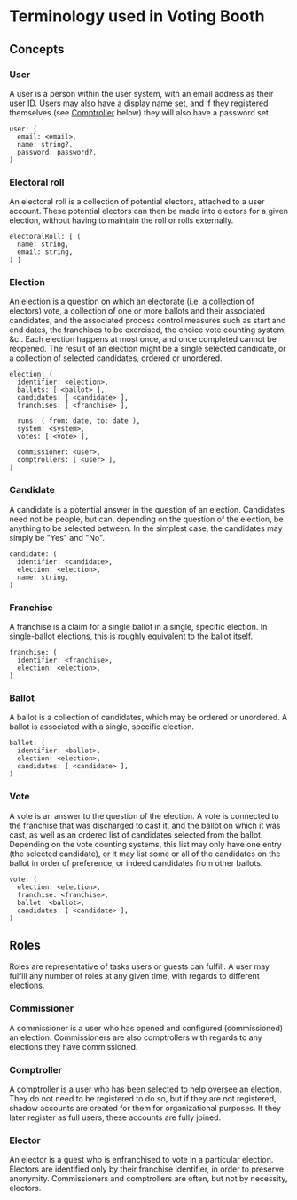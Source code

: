 # Terminology used in Voting Booth

## Concepts

### User

A user is a person within the user system, with an email address as their user ID. Users may also have a display name set, and if they registered themselves (see [Comptroller](#comptroller) below) they will also have a password set.

```
user: (
  email: <email>,
  name: string?,
  password: password?,
)
```

### Electoral roll

An electoral roll is a collection of potential electors, attached to a user account. These potential electors can then be made into electors for a given election, without having to maintain the roll or rolls externally.

```
electoralRoll: [ (
  name: string,
  email: string,
) ]
```

### Election

An election is a question on which an electorate (i.e. a collection of electors) vote, a collection of one or more ballots and their associated candidates, and the associated process control measures such as start and end dates, the franchises to be exercised, the choice vote counting system, &c.. Each election happens at most once, and once completed cannot be reopened. The result of an election might be a single selected candidate, or a collection of selected candidates, ordered or unordered.

```
election: (
  identifier: <election>,
  ballots: [ <ballot> ],
  candidates: [ <candidate> ],
  franchises: [ <franchise> ],

  runs: ( from: date, to: date ),
  system: <system>,
  votes: [ <vote> ],

  commissioner: <user>,
  comptrollers: [ <user> ],
)
```

### Candidate

A candidate is a potential answer in the question of an election. Candidates need not be people, but can, depending on the question of the election, be anything to be selected between. In the simplest case, the candidates may simply be "Yes" and "No".

```
candidate: (
  identifier: <candidate>,
  election: <election>,
  name: string,
)
```

### Franchise

A franchise is a claim for a single ballot in a single, specific election. In single-ballot elections, this is roughly equivalent to the ballot itself.

```
franchise: (
  identifier: <franchise>,
  election: <election>,
)
```

### Ballot

A ballot is a collection of candidates, which may be ordered or unordered. A ballot is associated with a single, specific election.

```
ballot: (
  identifier: <ballot>,
  election: <election>,
  candidates: [ <candidate> ],
)
```

### Vote

A vote is an answer to the question of the election. A vote is connected to the franchise that was discharged to cast it, and the ballot on which it was cast, as well as an ordered list of candidates selected from the ballot. Depending on the vote counting systems, this list may only have one entry (the selected candidate), or it may list some or all of the candidates on the ballot in order of preference, or indeed candidates from other ballots.

```
vote: (
  election: <election>,
  franchise: <franchise>,
  ballot: <ballot>,
  candidates: [ <candidate> ],
)
```

## Roles

Roles are representative of tasks users or guests can fulfill. A user may fulfill any number of roles at any given time, with regards to different elections.

### Commissioner

A commissioner is a user who has opened and configured (commissioned) an election. Commissioners are also comptrollers with regards to any elections they have commissioned.

### Comptroller

A comptroller is a user who has been selected to help oversee an election. They do not need to be registered to do so, but if they are not registered, shadow accounts are created for them for organizational purposes. If they later register as full users, these accounts are fully joined.

### Elector

An elector is a guest who is enfranchised to vote in a particular election. Electors are identified only by their franchise identifier, in order to preserve anonymity. Commissioners and comptrollers are often, but not by necessity, electors.
